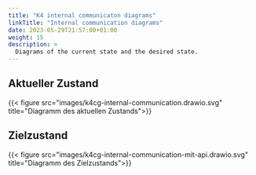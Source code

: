 ```yaml
---
title: "K4 internal communicaton diagrams"
linkTitle: "Internal communication diagrams"
date: 2023-05-29T21:57:00+01:00
weight: 15
description: >
  Diagrams of the current state and the desired state.
---
```


## Aktueller Zustand

{{< figure src="images/k4cg-internal-communication.drawio.svg" title="Diagramm des aktuellen Zustands">}}

## Zielzustand

{{< figure src="images/k4cg-internal-communication-mit-api.drawio.svg" title="Diagramm des Zielzustands">}}
